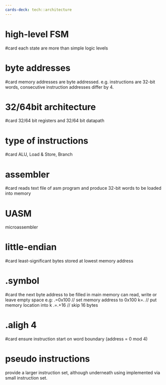 ```yaml
---
cards-deck: tech::architecture
---
```


# high-level FSM
#card
each state are more than simple logic levels

# byte addresses
#card
memory addresses are byte addressed.
e.g. instructions are 32-bit words, consecutive instruction addresses differ by 4.

# 32/64bit architecture
#card
32/64 bit registers and 32/64 bit datapath

# type of instructions
#card
ALU, Load & Store, Branch


# assembler
#card
reads text file of asm program and produce 32-bit words to be loaded into memory

# UASM
microassembler

# little-endian
#card
least-significant bytes stored at lowest memory address

# .symbol
#card
the next byte address to be filled in main memory
can read, write or leave empty space
e.g:
.=0x100 // set memory address to 0x100
k=. // put memory location into k
.=.+16 // skip 16 bytes

# .aligh 4
#card
ensure instruction start on word boundary (address = 0 mod 4)

# pseudo instructions
provide a larger instruction set, although underneath using implemented via small instruction set.
